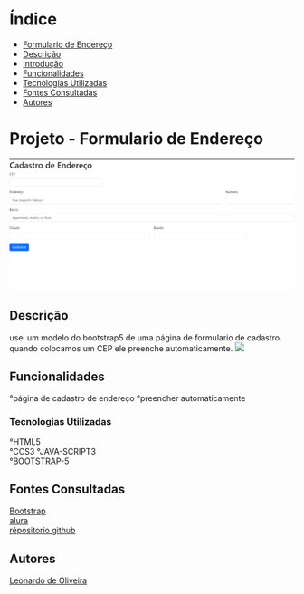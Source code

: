 # Índice
   - [Formulario de Endereço](#projeto---aprendendo-a-escrever-um-readme)  
   - [Descrição](#descri%C3%A7%C3%A3o)  
   - [Introdução](#introdu%C3%A7%C3%A3o)  
   - [Funcionalidades](#funcionalidades)  
   - [Tecnologias Utilizadas](#tecnologias-utilizadas)  
   - [Fontes Consultadas](#fontes-consultadas)  
   - [Autores](#autores)  

# Projeto - Formulario de Endereço
![image info](img/capa.png)
   
## Descrição
usei um modelo do bootstrap5 de uma página de formulario de cadastro.  
quando colocamos um CEP ele preenche automaticamente.
<img src="img/CadEndereço.gif" width="55%">

## Funcionalidades
°página de cadastro de endereço
°preencher automaticamente

### Tecnologias Utilizadas
°HTML5    
°CCS3
°JAVA-SCRIPT3       
°BOOTSTRAP-5   
## Fontes Consultadas
[Bootstrap](https://getbootstrap.com/)     
[alura](https://www.alura.com.br/artigos/escrever-bom-readme)       
[répositorio github](https://gist.github.com/lohhans/f8da0b147550df3f96914d3797e9fb89)    

## Autores
[Leonardo de Oliveira](https://github.com/leoOliveiraBR)
